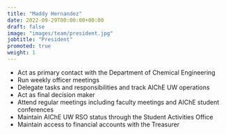 ```yaml
---
title: "Maddy Hernandez"
date: 2022-09-29T00:00:00+00:00
draft: false
image: "images/team/president.jpg"
jobtitle: "President"
promoted: true
weight: 1
---
```


- Act as primary contact with the Department of Chemical Engineering
- Run weekly officer meetings
- Delegate tasks and responsibilities and track AIChE UW operations
- Act as final decision maker
- Attend regular meetings including faculty meetings and AIChE student conferences
- Maintain AIChE UW RSO status through the Student Activities Office
- Maintain access to financial accounts with the Treasurer